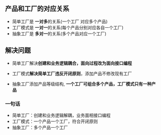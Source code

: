 ## 产品和工厂的对应关系

- 简单工厂是 **一对多**的关系(一个工厂 对应多个产品)
- 工厂模式是 **一对一**的关系(每个产品分别对应各自一个工厂)
- 抽象工厂是 **多对一**的关系(多个产品对应一个工厂)

## 解决问题

- 简单工厂解决**创建和业务逻辑耦合，面向过程改为面向接口编程**

- 工厂模式**解决简单工厂违反开闭原则**，添加产品不修改现有工厂
- 抽象工厂添加产品等级结构, **一个工厂可组合多个产品，工厂模式只有一种产品**

### 一句话

- 简单工厂：创建和业务逻辑解耦，业务面相接口编程
- 工厂模式：一个产品一个工厂，符合开闭原则
- 抽象工厂：多个产品一个工厂